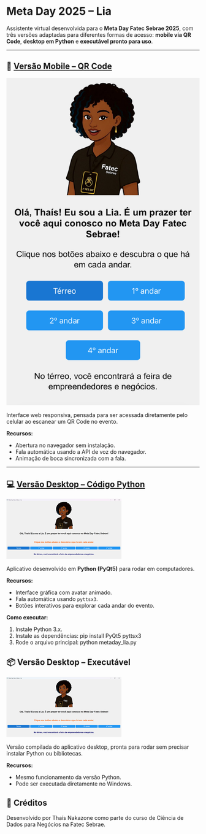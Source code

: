 # Meta Day 2025 – Lia

Assistente virtual desenvolvida para o **Meta Day Fatec Sebrae 2025**, com três versões adaptadas para diferentes formas de acesso: **mobile via QR Code**, **desktop em Python** e **executável pronto para uso**.

---

## 📱 [Versão Mobile – QR Code](./Versao%20Mobile%20-%20QR%20Code)

![Demonstração Mobile](./mobile_qrcode/screenshot_mobile.png)


Interface web responsiva, pensada para ser acessada diretamente pelo celular ao escanear um QR Code no evento.

**Recursos:**
- Abertura no navegador sem instalação.
- Fala automática usando a API de voz do navegador.
- Animação de boca sincronizada com a fala.

---

## 💻 [Versão Desktop – Código Python](./Versao%20Desktop%20-%20Codigo%20Python)

![Demonstração Python](./desktop_python/screenshot_python.png)


Aplicativo desenvolvido em **Python (PyQt5)** para rodar em computadores.

**Recursos:**
- Interface gráfica com avatar animado.
- Fala automática usando `pyttsx3`.
- Botões interativos para explorar cada andar do evento.

**Como executar:**
1. Instale Python 3.x.
2. Instale as dependências: pip install PyQt5 pyttsx3
3. Rode o arquivo principal: python metaday_lia.py

## 📦 Versão Desktop – Executável

![Demonstração Executável](./desktop_executavel/screenshot_executavel.png)

Versão compilada do aplicativo desktop, pronta para rodar sem precisar instalar Python ou bibliotecas.

**Recursos:**
- Mesmo funcionamento da versão Python.
- Pode ser executada diretamente no Windows.

## 📝 Créditos

Desenvolvido por Thaís Nakazone como parte do curso de Ciência de Dados para Negócios na Fatec Sebrae.
